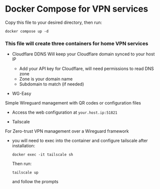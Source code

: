 # Docker Compose for VPN services
Copy this file to your desired directory, then run:

```docker compose up -d```

### This file will create three containers for home VPN services
* Cloudflare DDNS
Will keep your Cloudflare domain synced to your host IP
  * Add your API key for Cloudflare, will need permissions to read DNS zone
  * Zone is your domain name
  * Subdomain to match (if needed)
  
* WG-Easy
  
Simple Wireguard management with QR codes or configuration files
  * Access the web configuration at `your.host.ip:51821`

* Tailscale
  
For Zero-trust VPN management over a Wireguard framework
  * you will need to exec into the container and configure tailscale after installation:
  
    ```docker exec -it tailscale sh```

    Then run:

    ```tailscale up```

    and follow the prompts
